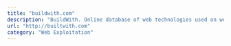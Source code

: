 ```yaml
---
title: "buildwith.com"
description: "BuildWith. Online database of web technologies used on website"
url: "http://builtwith.com"
category: "Web Exploitation"
---
```

